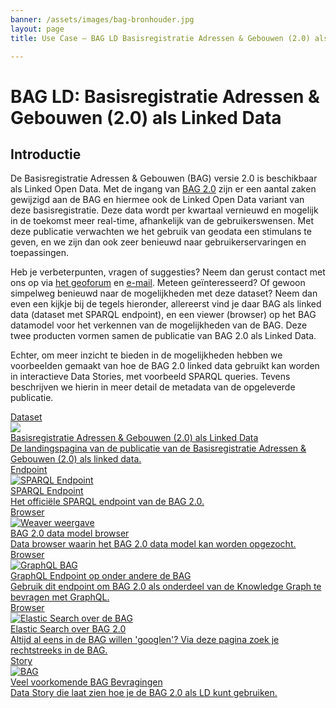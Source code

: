 ```yaml
---
banner: /assets/images/bag-bronhouder.jpg
layout: page
title: Use Case ― BAG LD Basisregistratie Adressen & Gebouwen (2.0) als Linked Data

---
```


# BAG LD: Basisregistratie Adressen & Gebouwen (2.0) als Linked Data

## Introductie
De Basisregistratie Adressen & Gebouwen (BAG) versie 2.0 is beschikbaar als Linked Open Data. Met de ingang van <a href='https://www.kadaster.nl/zakelijk/registraties/basisregistraties/bag/bag-2.0-producten/bag-2.0-wat-is-er-veranderd'>BAG 2.0</a> zijn er een aantal zaken gewijzigd aan de BAG en hiermee ook de Linked Open Data variant van deze basisregistratie. Deze data wordt per kwartaal vernieuwd en mogelijk in de toekomst meer real-time, afhankelijk van de gebruikerswensen. Met deze publicatie verwachten we het gebruik van geodata een stimulans te geven, en we zijn dan ook zeer benieuwd naar gebruikerservaringen en toepassingen.

Heb je verbeterpunten, vragen of suggesties? Neem dan gerust contact met ons op via <a href='https://geoforum.nl/'>het geoforum</a> en <a href='mailto:erwin.folmer@kadaster.nl'>e-mail</a>. Meteen geïnteresseerd? Of gewoon simpelweg benieuwd naar de mogelijkheden met deze dataset?
Neem dan even een kijkje bij de tegels hieronder, allereerst vind je daar BAG als linked data (dataset met SPARQL endpoint), en een viewer (browser) op het BAG datamodel voor het verkennen van de mogelijkheden van de BAG. Deze twee producten vormen samen de publicatie van BAG 2.0 als Linked Data.

Echter, om meer inzicht te bieden in de mogelijkheden hebben we voorbeelden gemaakt van hoe de BAG 2.0 linked data gebruikt kan worden in interactieve Data Stories, met voorbeeld SPARQL queries. Tevens beschrijven we hierin in meer detail de metadata van de opgeleverde publicatie.

<div class="cards-wrapper">
  <a href="http://bag2.basisregistraties.overheid.nl/">
    <div class="card">
      <div class="card-type">Dataset</div>
      <img class="card-image" src="/assets/images/kadaster-logo-full.png">
      <div class="card-title">Basisregistratie Adressen & Gebouwen (2.0) als Linked Data</div>
      <div class="card-description">De landingspagina van de publicatie van de Basisregistratie Adressen & Gebouwen (2.0) als linked data.</div>
    </div>
  </a>
    <a href="https://data.labs.kadaster.nl/kadaster/bag2/sparql/default">
    <div class="card">
      <div class="card-type">Endpoint</div>
      <img class="card-image" src="/assets/images/yasgui-screenshot.PNG" alt="SPARQL Endpoint">
      <div class="card-title">SPARQL Endpoint</div>
      <div class="card-description">Het officiële SPARQL endpoint van de BAG 2.0.</div>
    </div>
  </a>
    <a href="https://kadaster.wvr.io/bag2-0/home">
    <div class="card">
      <div class="card-type">Browser</div>
      <img class="card-image" src="/assets/images/weaver.png" alt="Weaver weergave">
      <div class="card-title">BAG 2.0 data model browser</div>
      <div class="card-description">Data browser waarin het BAG 2.0 data model kan worden opgezocht.</div>
    </div>
  </a>
    <a href="https://bag2.basisregistraties.overheid.nl/graphql">
    <div class="card">
      <div class="card-type">Browser</div>
      <img class="card-image" src="/assets/images/graphql-logo.png" alt="GraphQL BAG">
      <div class="card-title">GraphQL Endpoint op onder andere de BAG</div>
      <div class="card-description">Gebruik dit endpoint om BAG 2.0 als onderdeel van de Knowledge Graph te bevragen met GraphQL.</div>
    </div>
  </a>
  <a href="https://data.labs.kadaster.nl/kadaster/bag2/search/search">
    <div class="card">
      <div class="card-type">Browser</div>
      <img class="card-image" src="/assets/images/elasticsearch-bag2.PNG" alt="Elastic Search over de BAG">
      <div class="card-title">Elastic Search over BAG 2.0</div>
      <div class="card-description">Altijd al eens in de BAG willen 'googlen'? Via deze pagina zoek je rechtstreeks in de BAG.</div>
    </div>
  </a>
  <a href="https://data.labs.kadaster.nl/kadaster/-/stories/bag-20">
    <div class="card">
      <div class="card-type">Story</div>
      <img class="card-image" src="/assets/images/bag.png" alt="BAG">
      <div class="card-title">Veel voorkomende BAG Bevragingen</div>
      <div class="card-description">Data Story die laat zien hoe je de BAG 2.0 als LD kunt gebruiken.</div>
    </div>
  </a>
</div>
